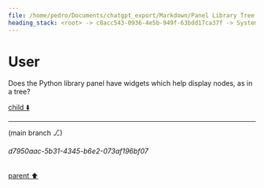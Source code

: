 ```yaml
---
file: /home/pedro/Documents/chatgpt_export/Markdown/Panel Library Tree Widgets.md
heading_stack: <root> -> c8acc543-0936-4e5b-949f-63bdd17ca37f -> System -> 836d14e2-cd23-4e65-b576-968c4d21c011 -> System -> aaa2a72b-1dee-418c-97aa-a60d9d5e6556 -> User
---
```

# User

Does the Python library panel have widgets which help display nodes, as in a tree?

[child ⬇️](#d7950aac-5b31-4345-b6e2-073af196bf07)

---

(main branch ⎇)
###### d7950aac-5b31-4345-b6e2-073af196bf07
[parent ⬆️](#aaa2a72b-1dee-418c-97aa-a60d9d5e6556)
